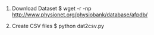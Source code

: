 1. Download Dataset
    $ wget -r -np http://www.physionet.org/physiobank/database/afpdb/

2. Create CSV files 
    $ python dat2csv.py